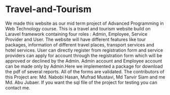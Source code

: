 # Travel-and-Tourism
We made this website as our mid term project of Advanced Programming in Web Technology course. This is a travel and tourism website build on Laravel framework containing four roles : Admin, Employee, Service Provider and User. The website will have different features like tour packages, information of different travel places, transport services and hotel services. User can directly register from registration form and service providers can apply for account through the registration form which will be approved or declined by the Admin. Admin account and Employee account can be made only by Admin.Here we implemented a package for download the pdf of several reports. All of the forms are validated. The contributors of this Project are: Md. Nabobi Hasan, Mufrad Mustavi, Md Tanvir Siam and me Md. Abu Jubaer. If you want the sql file of the project for testing you can contact me. 
